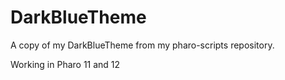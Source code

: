 # DarkBlueTheme
A copy of my DarkBlueTheme from my pharo-scripts repository.

Working in Pharo 11 and 12

